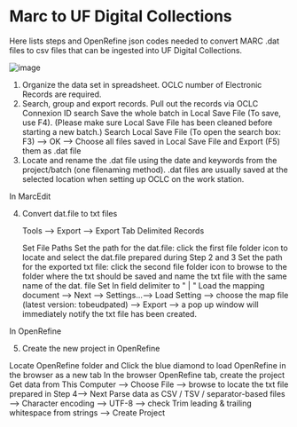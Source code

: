 # Marc to UF Digital Collections
Here lists steps and OpenRefine json codes needed to convert MARC .dat files to csv files that can be ingested into UF Digital Collections. 

![image](https://user-images.githubusercontent.com/13337446/215325755-4a419535-9192-4b92-b0bf-a05e4945421f.png)

1. Organize the data set in spreadsheet. OCLC number of Electronic Records are required.
2. Search, group and export records. 
Pull out the records via OCLC Connexion ID search
Save the whole batch in Local Save File (To save, use F4). (Please make sure Local Save File has been cleaned before starting a new batch.)
Search Local Save File (To open the search box: F3) --> OK --> Choose all files saved in  Local Save File and Export (F5) them as .dat file
3. Locate and rename the .dat file using the date and keywords from the project/batch (one filenaming method). .dat files are usually saved at the selected location when setting up OCLC on the work station.

In MarcEdit

4. Convert  dat.file to txt files

   Tools --> Export --> Export Tab Delimited Records

   Set File Paths
   Set the path for the dat.file: click the first file folder icon to locate and select the dat.file prepared during Step 2 and 3
   Set the path for the exported txt file: click the second file folder icon to browse to the folder where the txt should be saved and name the txt file with the same name of the dat. file
   Set In field delimiter to " | " 
   Load the mapping document
   --> Next --> Settings...--> Load Setting --> choose the map file (latest version: tobeudpated)
   --> Export --> a pop up window will immediately notify the txt file has been created.
   
  
In OpenRefine

5. Create the new project in OpenRefine

Locate OpenRefine folder and Click the blue diamond to load OpenRefine in the browser as a new tab
In the browser OpenRefine tab, create the project
Get data from This Computer --> Choose File --> browse to locate the txt file prepared in Step 4--> Next
Parse data as CSV / TSV / separator-based files --> Character encoding --> UTF-8 --> check Trim leading & trailing whitespace from strings --> Create Project
